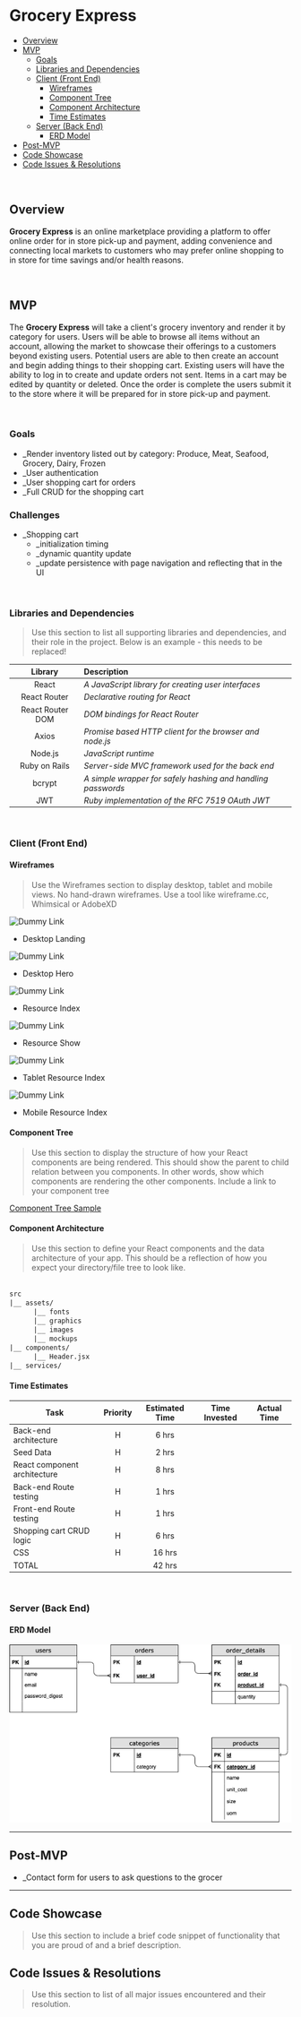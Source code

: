 # Grocery Express

- [Overview](#overview)
- [MVP](#mvp)
  - [Goals](#goals)
  - [Libraries and Dependencies](#libraries-and-dependencies)
  - [Client (Front End)](#client-front-end)
    - [Wireframes](#wireframes)
    - [Component Tree](#component-tree)
    - [Component Architecture](#component-architecture)
    - [Time Estimates](#time-estimates)
  - [Server (Back End)](#server-back-end)
    - [ERD Model](#erd-model)
- [Post-MVP](#post-mvp)
- [Code Showcase](#code-showcase)
- [Code Issues & Resolutions](#code-issues--resolutions)

<br>

## Overview

**Grocery Express** is an online marketplace providing a platform to offer online order for in store pick-up and payment, adding convenience and connecting local markets to customers who may prefer online shopping to in store for time savings and/or health reasons.

<br>

## MVP

The **Grocery Express** will take a client's grocery inventory and render it by category for users. Users will be able to browse all items without an account, allowing the market to showcase their offerings to a customers beyond existing users. Potential users are able to then create an account and begin adding things to their shopping cart. Existing users will have the ability to log in to create and update orders not sent. Items in a cart may be edited by quantity or deleted. Once the order is complete the users submit it to the store where it will be prepared for in store pick-up and payment. 

<br>

### Goals

- _Render inventory listed out by category: Produce, Meat, Seafood, Grocery, Dairy, Frozen
- _User authentication
- _User shopping cart for orders
- _Full CRUD for the shopping cart

### Challenges

- _Shopping cart
  - _initialization timing 
  - _dynamic quantity update
  - _update persistence with page navigation and reflecting that in the UI 

<br>

### Libraries and Dependencies

> Use this section to list all supporting libraries and dependencies, and their role in the project. Below is an example - this needs to be replaced!

|     Library      | Description                                                  |
| :--------------: | :----------------------------------------------------------- |
|      React       | _A JavaScript library for creating user interfaces_          |
|   React Router   | _Declarative routing for React_                              |
| React Router DOM | _DOM bindings for React Router_                              |
|      Axios       | _Promise based HTTP client for the browser and node.js_      |
|     Node.js      | _JavaScript runtime_                                         |
|  Ruby on Rails   | _Server-side MVC framework used for the back end_            |
|     bcrypt       | _A simple wrapper for safely hashing and handling passwords_ |
|      JWT         | _Ruby implementation of the RFC 7519 OAuth JWT_              |

<br>

### Client (Front End)

#### Wireframes

> Use the Wireframes section to display desktop, tablet and mobile views. No hand-drawn wireframes. Use a tool like wireframe.cc, Whimsical or AdobeXD

![Dummy Link](url)

- Desktop Landing

![Dummy Link](url)

- Desktop Hero

![Dummy Link](url)

- Resource Index

![Dummy Link](url)

- Resource Show

![Dummy Link](url)

- Tablet Resource Index

![Dummy Link](url)

- Mobile Resource Index

#### Component Tree

> Use this section to display the structure of how your React components are being rendered. This should show the parent to child relation between you components. In other words, show which components are rendering the other components. Include a link to your component tree

[Component Tree Sample](https://gist.git.generalassemb.ly/davidtwhitlatch/414107e2560ae0bb65e233570f2fe056#file-component-tree-png)

#### Component Architecture

> Use this section to define your React components and the data architecture of your app. This should be a reflection of how you expect your directory/file tree to look like. 

``` structure

src
|__ assets/
      |__ fonts
      |__ graphics
      |__ images
      |__ mockups
|__ components/
      |__ Header.jsx
|__ services/

```

#### Time Estimates

| Task                         | Priority | Estimated Time | Time Invested | Actual Time |
| ---------------------------- | :------: | :------------: | :-----------: | :---------: |
| Back-end architecture        |    H     |     6 hrs      |         |       |
| Seed Data                    |    H     |     2 hrs      |         |          |
| React component architecture |    H     |     8 hrs      |         |          |
| Back-end Route testing       |    H     |     1 hrs      |         |          |
| Front-end Route testing      |    H     |     1 hrs      |         |          |
| Shopping cart CRUD logic     |    H     |     6 hrs      |         |          |
| CSS                          |    H     |     16 hrs      |         |          |
| TOTAL                        |          |     42 hrs      |         |         |

<br>

### Server (Back End)

#### ERD Model

![ERD Sample](https://github.com/ktbg/grocery-express/blob/main/images/P4.drawio.png)
<br>

***

## Post-MVP

- _Contact form for users to ask questions to the grocer

***

## Code Showcase

> Use this section to include a brief code snippet of functionality that you are proud of and a brief description.

## Code Issues & Resolutions

> Use this section to list of all major issues encountered and their resolution.
